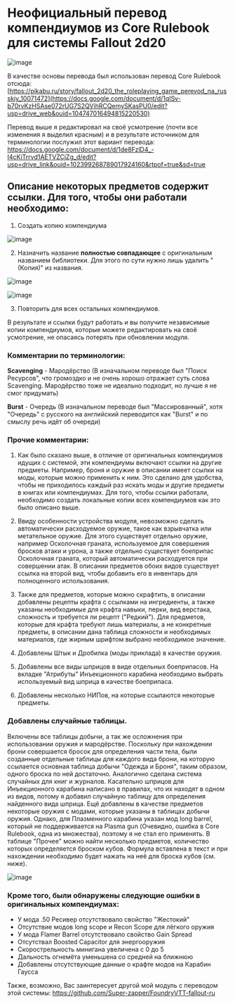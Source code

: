 # Неофициальный перевод компендиумов из Core Rulebook для системы Fallout 2d20

![image](https://github.com/user-attachments/assets/56c6e796-826c-4313-bd55-f7ce55cc96d2)

В качестве основы перевода был использован перевод Core Rulebook отсюда: [https://pikabu.ru/story/fallout_2d20_the_roleplaying_game_perevod_na_russkiy_10071472](https://docs.google.com/document/d/1qISv-b70rvKzHSAse072rUG7S2QVihRCQemySKasPU0/edit?usp=drive_web&ouid=104747016494815220530)

Перевод выше я редактировал на своё усмотрение (почти все изменения я выделил красным) и в результате источником для терминологии послужил этот вариант перевода: https://docs.google.com/document/d/1de8FzlD4_-I4cKiTrrvd1AETVZCjZg_d/edit?usp=drive_link&ouid=102399268789017924160&rtpof=true&sd=true

## Описание некоторых предметов содержит ссылки. Для того, чтобы они работали необходимо:

1. Создать копию компендиума

![image](https://github.com/user-attachments/assets/cd092bec-6bdb-4775-9c59-5aa046685803)

2. Назначить название **полностью совпадающее** с оригинальным названием библиотеки. Для этого по сути нужно лишь удалить "(Копия)" из названия.

![image](https://github.com/user-attachments/assets/9c9492cd-1c49-4e27-be59-8daa361f48a3)

![image](https://github.com/user-attachments/assets/0f244aca-2343-4cb3-88de-9d9c896186f2)

3. Повторить для всех остальных компендиумов.

В результате и ссылки будут работать и вы получите независимые копии компендиумов, которые можете редактировать на своё усмотрение, не опасаясь потерять при обновлении модуля. 

### Комментарии по терминологии:

**Scavenging** - Мародёрство (В изначальном переводе был "Поиск Ресурсов", что громоздко и не очень хорошо отражает суть слова Scavenging. Мародёрство тоже не идеально подходит, но лучше я не смог придумать)

**Burst** - Очередь (В изначальном переводе был "Массированный", хотя "Очередь" с русского на английский переводится как "Burst" и по смыслу речь идёт об очереди)

### Прочие комментарии:

1. Как было сказано выше, в отличие от оригинальных компендиумов идущих с системой, эти компендиумы включают ссылки на другие предметы. Например, броня и оружие в описании имеет ссылки на моды, которые можно применить к ним. Это сделано для удобства, чтобы не приходилось каждый раз искать моды и другие предметы в книгах или компендиумах. Для того, чтобы ссылки работали, необходимо создать локальные копии всех компендиумов как это было описано выше.  

2. Ввиду особенности устройства модуля, невозможно сделать автоматически расходуемое оружие, такое как взрывчатка или метательное оружие. Для этого существует отдельно оружие, например Осколочная граната, используемое для совершения бросков атаки и урона, а также отдельно существует боеприпас Осколочная граната, который автоматически расходуется при совершении атак. В описании предметов обоих видов существует ссылка на второй вид, чтобы добавить его в инвентарь для полноценного использования.

3. Также для предметов, которые можно скрафтить, в описании добавлены рецепты крафта с ссылками на ингредиенты, а также указаны необходимые для крафта навыки, перки, вид верстака, сложность и требуется ли рецепт ("Редкий"). Для предметов, которые для крафта требуют лишь материалы, а не конкретные предметы, в описании дана таблица сложности и необходимых материалов, где жирным шрифтом выбрано необходимое значение.

4. Добавлены Штык и Дробилка (моды приклада) в качестве оружия.

5. Добавлены все виды шприцов в виде отдельных боеприпасов. На вкладке "Атрибуты" Инъекционного карабина необходимо выбрать используемый вид шприца в качестве боеприпаса.

6. Добавлены несколько НИПов, на которые ссылаются некоторые предметы. 

### Добавлены случайные таблицы.
Включены все таблицы добычи, а так же осложнения при использовании оружия и мародёрстве. 
Поскольку при нахождении брони совершается бросок для определения части тела, были созданные отдельные таблицы для каждого вида брони, на которую ссылается основная таблица добычи "Одежда и Броня", таким образом, одного броска по ней достаточно. Аналогично сделана система случайных для книг и журналов. 
Касательно шприцов для Инъекционного карабина написано в правилах, что их находят в одном из видов, потому я добавил случайную таблицу для определения найденного вида шприца. 
Ещё добавлены в качестве предметов некоторые оружия с модами, которые указаны в таблицах добычи оружия. Однако, для Плазменного карабина указан мод long barrel, который не поддерживается на Plasma gun (Очевидно, ошибка в Core Rulebook, одна из множества), поэтому я не стал его применять. 
В таблице "Прочее" можно найти несколько предметов, количество которых определяется броском кубов. Формула вставлена в текст и при нахождении необходимо будет нажать на неё для броска кубов (см. ниже). 

![image](https://github.com/user-attachments/assets/c87aaf7a-3fd2-4ebc-8670-e9615d1ee876)

### Кроме того, были обнаружены следующие ошибки в оригинальных компендиумах:
- У мода .50 Ресивер отсутствовало свойство "Жестокий"
- Отсутствие модов long scope и Recon Scope  для лёгкого оружия
- У мода Flamer Barrel отсутствовало свойство Gain Spread
- Отсутствал Boosted Capacitor для энергооружия
- Cкорострельность минигана увеличена с 0 до 5
- Дальность огнемёта уменьшена со средней на ближнюю
- Добавлены отсутствующие данные о крафте модов на Карабин Гаусса

Также, возможно, Вас заинтересует другой мой модуль с переводом этой системы: https://github.com/Super-zapper/FoundryVTT-fallout-ru
